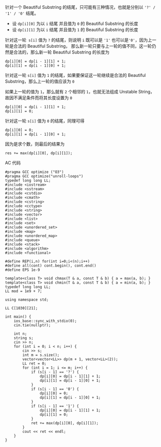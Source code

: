 针对一个 Beautiful Substring 的结尾，只可能有三种情况，也就是分别以 `'?' / '1' / '0'` 结尾。

- 设 `dp[i][0]` 为以 `i` 结尾 并且值为 `0` 的 Beautiful Substring 的长度
- 设 `dp[i][1]` 为以 `i` 结尾 并且值为 `1` 的 Beautiful Substring 的长度

针对这一轮` s[i]` 值为 `?` 的结尾，则说明 `i` 既可以是 `'1'` 也可以是`'0'`，因为上一轮是合法的 Beautiful Substring，
那么新一轮只要与上一轮的值不同，这一轮仍然是合法的，那么新一轮 Beautiful Substring 的长度为

```
dp[i][0] = dp[i - 1][1] + 1;
dp[i][1] = dp[i - 1][0] + 1;
```

针对这一轮 `s[i]` 值为 `1` 的结尾，如果要保证这一轮继续是合法的 Beautiful Substring，那么上一轮的值应该为 `0`

如果上一轮的值为 `1`，那么就有 `2` 个相邻的 `1`，也就无法组成 Unstable String，故因不满足条件而将其长度设置为 `0`

```
dp[i][0] = dp[i - 1][1] + 1;
dp[i][1] = 0;
```

针对这一轮 `s[i]` 值为 `0` 的结尾，同理可得
```
dp[i][0] = 0;
dp[i][1] = dp[i - 1][0] + 1;
```

因为是求个数，则最后的结果为

```
res += max(dp[i][0], dp[i][1]);
```

AC 代码
```
#pragma GCC optimize ("O3")
#pragma GCC optimize("unroll-loops")
typedef long long LL;
#include <iostream> 
#include <sstream> 
#include <cstdio> 
#include <cmath> 
#include <cstring> 
#include <cctype> 
#include <string> 
#include <vector> 
#include <list> 
#include <set> 
#include <unordered_set>
#include <map> 
#include <unordered_map>
#include <queue> 
#include <stack> 
#include <algorithm> 
#include <functional> 

#define REP(i,n) for(int i=0;i<(n);i++)
#define all(cont) cont.begin(), cont.end()
#define EPS 1e-9

template<class T> void chmax(T & a, const T & b) { a = max(a, b); } 
template<class T> void chmin(T & a, const T & b) { a = min(a, b); } 
typedef long long LL;
LL mod = 1e9 + 7;
 
using namespace std;

LL C[1030][21];

int main() {
    ios_base::sync_with_stdio(0);
    cin.tie(nullptr);

    int n;
    string s;
    cin >> n;
    for (int i = 0; i < n; i++) {
        cin >> s;
        int m = s.size();
        vector<vector<LL>> dp(m + 1, vector<LL>(2));
        LL ret = 0;
        for (int i = 1; i <= m; i++) {
            if (s[i - 1] == '?') {
                dp[i][0] = dp[i - 1][1] + 1;
                dp[i][1] = dp[i - 1][0] + 1;
            }
            if (s[i - 1] == '0') {
                dp[i][0] = 0;
                dp[i][1] = dp[i - 1][0] + 1;
            }
            if (s[i - 1] == '1') {
                dp[i][0] = dp[i - 1][1] + 1;
                dp[i][1] = 0;
            }
            ret += max(dp[i][0], dp[i][1]);
        }
        cout << ret << endl;
    } 
}
```